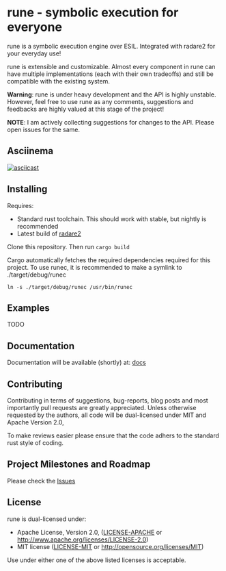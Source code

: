 # rune - symbolic execution for everyone

rune is a symbolic execution engine over ESIL. Integrated with radare2 for
your everyday use!

rune is extensible and customizable. Almost every component in rune
can have multiple implementations (each with their own tradeoffs) and still be
compatible with the existing system.

__Warning__: rune is under heavy development and the API is highly unstable.
However, feel free to use rune as any comments, suggestions and feedbacks are
highly valued at this stage of the project!

__NOTE__: I am actively collecting suggestions for changes to the API. Please
open issues for the same.

## Asciinema
[![asciicast](https://asciinema.org/a/1zvz0s5wpm2gx38hp5tw6za4m.png)](https://asciinema.org/a/1zvz0s5wpm2gx38hp5tw6za4m)

## Installing
Requires:
* Standard rust toolchain. This should work with stable, but nightly is
  recommended
* Latest build of [radare2](https://github.com/radare/radare2)

Clone this repository. Then run
`cargo build`

Cargo automatically fetches the required dependencies required for this
project. To use runec, it is recommended to make a symlink to
./target/debug/runec

`ln -s ./target/debug/runec /usr/bin/runec`

## Examples
TODO

## Documentation
Documentation will be available (shortly) at: [docs]()

## Contributing
Contributing in terms of suggestions, bug-reports, blog posts and most importantly pull
requests are greatly appreciated. Unless otherwise requested by the authors,
all code will be dual-licensed under MIT and Apache Version 2.0,

To make reviews easier please ensure that the code adhers to the standard
rust style of coding.

## Project Milestones and Roadmap
Please check the [Issues](https://github.com/sushant94/rune/issues)

## License

rune is dual-licensed under:
 * Apache License, Version 2.0, ([LICENSE-APACHE](LICENSE-APACHE) or http://www.apache.org/licenses/LICENSE-2.0)
 * MIT license ([LICENSE-MIT](LICENSE-MIT) or http://opensource.org/licenses/MIT)

Use under either one of the above listed licenses is acceptable.
